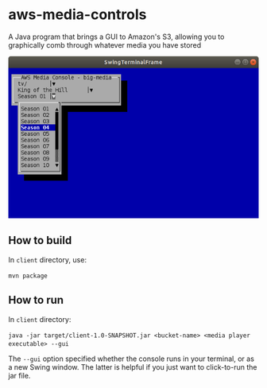 # aws-media-controls
A Java program that brings a GUI to Amazon's S3, allowing you to graphically comb through whatever media you have stored

![Screenshot A](https://raw.githubusercontent.com/cdb84/aws-media-controls/main/Console1.png)

## How to build

In `client` directory, use:

`mvn package`

## How to run

In `client` directory:

`java -jar target/client-1.0-SNAPSHOT.jar <bucket-name> <media player executable> --gui`

The `--gui` option specified whether the console runs in your terminal, or as a new Swing window. The latter is helpful if you just want to click-to-run the jar file.